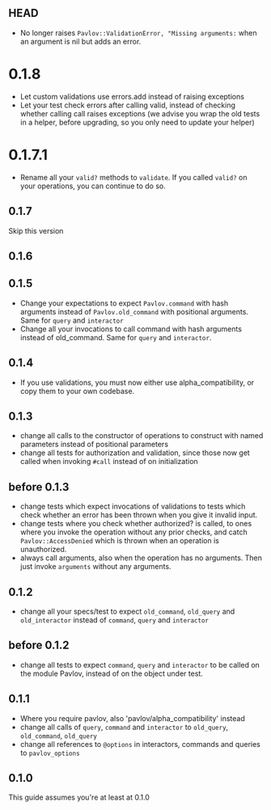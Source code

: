 ## HEAD

* No longer raises `Pavlov::ValidationError, "Missing arguments:` when an argument is nil but adds an error.

# 0.1.8

* Let custom validations use errors.add instead of raising exceptions
* Let your test check errors after calling valid, instead of checking whether calling call raises exceptions (we advise you wrap the old tests in a helper, before upgrading, so you only need to update your helper)

# 0.1.7.1

* Rename all your `valid?` methods to `validate`. If you called `valid?` on your operations, you can continue to do so.

## 0.1.7

Skip this version

## 0.1.6


## 0.1.5

* Change your expectations to expect `Pavlov.command` with hash arguments instead of `Pavlov.old_command` with positional arguments. Same for `query` and `interactor`
* Change all your invocations to call command with hash arguments instead of old_command. Same for `query` and `interactor`.

## 0.1.4

* If you use validations, you must now either use alpha_compatibility, or copy them to your own codebase.

## 0.1.3

* change all calls to the constructor of operations to construct with named parameters instead of positional parameters
* change all tests for authorization and validation, since those now get called when invoking `#call` instead of on initialization

## before 0.1.3

* change tests which expect invocations of validations to tests which check whether an error has been thrown when you give it invalid input.
* change tests where you check whether authorized? is called, to ones where you invoke the operation without any prior checks, and catch `Pavlov::AccessDenied` which is thrown when an operation is unauthorized.
* always call arguments, also when the operation has no arguments. Then just invoke `arguments` without any arguments.

## 0.1.2

* change all your specs/test to expect `old_command`, `old_query` and `old_interactor` instead of `command`, `query` and `interactor`

## before 0.1.2

* change all tests to expect `command`, `query` and `interactor` to be called on the module Pavlov, instead of on the object under test.

## 0.1.1

* Where you require pavlov, also 'pavlov/alpha_compatibility' instead
* change all calls of `query`, `command` and `interactor` to `old_query`, `old_command`, `old_query`
* change all references to `@options` in interactors, commands and queries to `pavlov_options`

## 0.1.0

This guide assumes you're at least at 0.1.0
